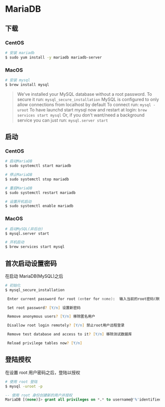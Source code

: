 # MariaDB

## 下载

### CentOS

``` zsh
# 安装 mariadb
$ sudo yum install -y mariadb mariadb-server
```

### MacOS

``` zsh
# 安装 mysql
$ brew install mysql
```

> We've installed your MySQL database without a root password. To secure it run:
> `mysql_secure_installation`
> MySQL is configured to only allow connections from localhost by default
> To connect run:
> `mysql -uroot`
> To have launchd start mysql now and restart at login:
> `brew services start mysql`
> Or, if you don't want/need a background service you can just run:
> `mysql.server start`

## 启动

### CentOS

``` zsh
# 启动MariaDB
$ sudo systemctl start mariadb

# 停止MariaDB
$ sudo systemctl stop mariadb

# 重启MariaDB
$ sudo systemctl restart mariadb

# 设置开机启动
$ sudo systemctl enable mariadb
```

### MacOS

``` zsh
# 启动MySQL(非后台)
$ mysql.server start

# 开机启动
$ brew services start mysql
```

## 首次启动设置密码

在启动 MariaDB(MySQL)之后

``` zsh
# 初始化
$ mysql_secure_installation
```

``` zsh
 Enter current password for root (enter for none):  输入当前的root密码(默认空)，直接回车

 Set root password? [Y/n] 设置新密码

 Remove anonymous users? [Y/n] 移除匿名用户

 Disallow root login remotely? [Y/n] 禁止root用户远程登录

 Remove test database and access to it? [Y/n] 移除测试数据库

 Reload privilege tables now? [Y/n]
```

## 登陆授权

在设置 root 用户密码之后，登陆以授权

``` zsh
# 使用 root 登陆
$ mysql -uroot -p
```

``` sql
-- 使用 root 身份创建新的用户并授权
MariaDB [(none)]> grant all privileges on *.* to username@'%'identified by 'password';
```